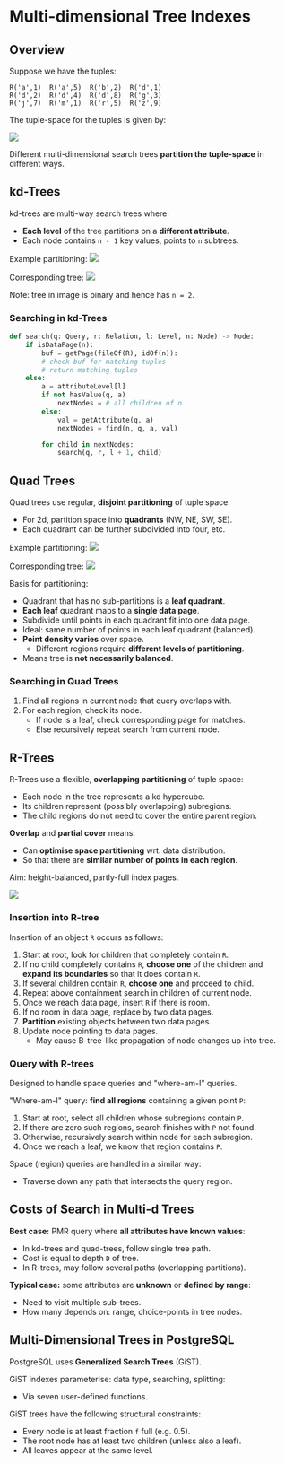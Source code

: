 # Multi-dimensional Tree Indexes
## Overview
Suppose we have the tuples:

```
R('a',1)  R('a',5)  R('b',2)  R('d',1)
R('d',2)  R('d',4)  R('d',8)  R('g',3)
R('j',7)  R('m',1)  R('r',5)  R('z',9)
```

The tuple-space for the tuples is given by:

![](https://cgi.cse.unsw.edu.au/~cs9315/21T1/lectures/nd-trees/Pics/select/2d-space.png)

Different multi-dimensional search trees **partition the tuple-space** in different ways.

## kd-Trees
kd-trees are multi-way search trees where:
- **Each level** of the tree partitions on a **different attribute**.
- Each node contains ``n - 1`` key values, points to ``n`` subtrees.

Example partitioning:
![](https://cgi.cse.unsw.edu.au/~cs9315/21T1/lectures/nd-trees/Pics/select/kd-tree-space.png)

Corresponding tree:
![](https://cgi.cse.unsw.edu.au/~cs9315/21T1/lectures/nd-trees/Pics/select/kd-tree.png)

Note: tree in image is binary and hence has ``n = 2``.

### Searching in kd-Trees
```py
def search(q: Query, r: Relation, l: Level, n: Node) -> Node:
    if isDataPage(n):
        buf = getPage(fileOf(R), idOf(n)):
        # check buf for matching tuples
        # return matching tuples
    else:
        a = attributeLevel[l]
        if not hasValue(q, a)
            nextNodes = # all children of n
        else:
            val = getAttribute(q, a)
            nextNodes = find(n, q, a, val)

        for child in nextNodes:
            search(q, r, l + 1, child)
```

## Quad Trees
Quad trees use regular, **disjoint partitioning** of tuple space:
- For 2d, partition space into **quadrants** (NW, NE, SW, SE).
- Each quadrant can be further subdivided into four, etc.

Example partitioning:
![](https://cgi.cse.unsw.edu.au/~cs9315/21T1/lectures/nd-trees/Pics/select/quad-tree-space.png)

Corresponding tree:
![](https://cgi.cse.unsw.edu.au/~cs9315/21T1/lectures/nd-trees/Pics/select/quad-tree-space.png)

Basis for partitioning:
- Quadrant that has no sub-partitions is a **leaf quadrant**.
- **Each leaf** quadrant maps to a **single data page**.
- Subdivide until points in each quadrant fit into one data page.
- Ideal: same number of points in each leaf quadrant (balanced).
- **Point density varies** over space.
    - Different regions require **different levels of partitioning**.
- Means tree is **not necessarily balanced**.

### Searching in Quad Trees
1. Find all regions in current node that query overlaps with.
2. For each region, check its node.
    - If node is a leaf, check corresponding page for matches.
    - Else recursively repeat search from current node.

## R-Trees
R-Trees use a flexible, **overlapping partitioning** of tuple space:
- Each node in the tree represents a kd hypercube.
- Its children represent (possibly overlapping) subregions.
- The child regions do not need to cover the entire parent region.

**Overlap** and **partial cover** means:
- Can **optimise space partitioning** wrt. data distribution.
- So that there are **similar number of points in each region**.

Aim: height-balanced, partly-full index pages.

![](https://cgi.cse.unsw.edu.au/~cs9315/21T1/lectures/nd-trees/Pics/select/r-tree.png)

### Insertion into R-tree
Insertion of an object ``R`` occurs as follows:
1. Start at root, look for children that completely contain ``R``.
2. If no child completely contains ``R``, **choose one** of the children and **expand its boundaries** so that it does contain ``R``.
3. If several children contain ``R``, **choose one** and proceed to child.
4. Repeat above containment search in children of current node.
5. Once we reach data page, insert ``R`` if there is room.
6. If no room in data page, replace by two data pages.
7. **Partition** existing objects between two data pages.
8. Update node pointing to data pages.
    - May cause B-tree-like propagation of node changes up into tree.

### Query with R-trees
Designed to handle space queries and "where-am-I" queries.

"Where-am-I" query: **find all regions** containing a given point ``P``:
1. Start at root, select all children whose subregions contain ``P``.
2. If there are zero such regions, search finishes with ``P`` not found.
3. Otherwise, recursively search within node for each subregion.
4. Once we reach a leaf, we know that region contains ``P``.

Space (region) queries are handled in a similar way:
- Traverse down any path that intersects the query region.

## Costs of Search in Multi-d Trees
**Best case:** PMR query where **all attributes have known values**:
- In kd-trees and quad-trees, follow single tree path.
- Cost is equal to depth ``D`` of tree.
- In R-trees, may follow several paths (overlapping partitions).

**Typical case:** some attributes are **unknown** or **defined by range**:
- Need to visit multiple sub-trees.
- How many depends on: range, choice-points in tree nodes.

## Multi-Dimensional Trees in PostgreSQL
PostgreSQL uses **Generalized Search Trees** (GiST).

GiST indexes parameterise: data type, searching, splitting:
- Via seven user-defined functions.

GiST trees have the following structural constraints:
- Every node is at least fraction ``f`` full (e.g. 0.5).
- The root node has at least two children (unless also a leaf).
- All leaves appear at the same level.